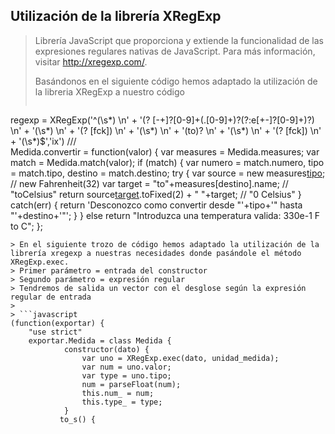 ## Utilización de la librería XRegExp
> Librería JavaScript que proporciona y extiende la funcionalidad de las
expresiones regulares nativas de JavaScript. Para más información, visitar
http://xregexp.com/.
>
> Basándonos en el siguiente código hemos adaptado la utilización de la libreria XRegExp a nuestro código 
> ```javascript
regexp = XRegExp('^(\\s*) \n' +
                '(?<valor> [-+]?[0-9]+(\.[0-9]+)?(?:e[+-]?[0-9]+)?) \n' +
                '(\\s*)                                             \n' +
                '(?<tipo> [fck])                                    \n' +
                '(\\s*)                                             \n' +
                '(to)?                                              \n' +
                '(\\s*)                                             \n' +
                '(?<to> [fck])                                      \n' +
                '(\\s*)$','ix')
  ///              
Medida.convertir = function(valor) {
  var measures = Medida.measures;
  var match = Medida.match(valor);
  if (match) {
    var numero = match.numero,
        tipo   = match.tipo,
        destino = match.destino;
    try {
      var source = new measures[tipo](numero);  // new Fahrenheit(32)
      var target = "to"+measures[destino].name; // "toCelsius"
      return source[target]().toFixed(2) + " "+target; // "0 Celsius"
    }
    catch(err) {
      return 'Desconozco como convertir desde "'+tipo+'" hasta "'+destino+'"';
    }
  }
  else
    return "Introduzca una temperatura valida: 330e-1 F to C";
};
```
> En el siguiente trozo de código hemos adaptado la utilización de la librería xregexp a nuestras necesidades donde pasándole el método XRegExp.exec.  
> Primer parámetro = entrada del constructor  
> Segundo parámetro = expresión regular  
> Tendremos de salida un vector con el desglose según la expresión regular de entrada
>
> ```javascript
(function(exportar) { 
    "use strict"
    exportar.Medida = class Medida {
            constructor(dato) {
                var uno = XRegExp.exec(dato, unidad_medida);
                var num = uno.valor;
                var type = uno.tipo;
                num = parseFloat(num);
                this.num_ = num;
                this.type_ = type;
            }
           to_s() {
```